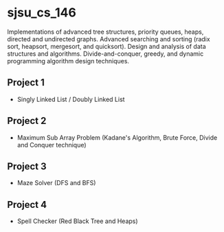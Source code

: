 # sjsu_cs_146
Implementations of advanced tree structures, priority queues, heaps, directed and undirected graphs. Advanced searching and sorting (radix sort, heapsort, mergesort, and quicksort). Design and analysis of data structures and algorithms. Divide-and-conquer, greedy, and dynamic programming algorithm design techniques.

## Project 1
* Singly Linked List / Doubly Linked List
## Project 2
* Maximum Sub Array Problem (Kadane's Algorithm, Brute Force, Divide and Conquer technique)
## Project 3 
* Maze Solver (DFS and BFS)
## Project 4 
* Spell Checker (Red Black Tree and Heaps)
